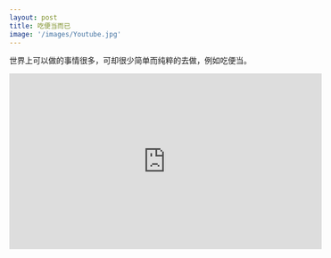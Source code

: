 ```yaml
---
layout: post
title: 吃便当而已
image: '/images/Youtube.jpg'
---
```

世界上可以做的事情很多，可却很少简单而纯粹的去做，例如吃便当。

<iframe width="560" height="315" src="https://www.youtube.com/embed/ztAm071fgK4" frameborder="0" allow="accelerometer; autoplay; encrypted-media; gyroscope; picture-in-picture" allowfullscreen></iframe>
